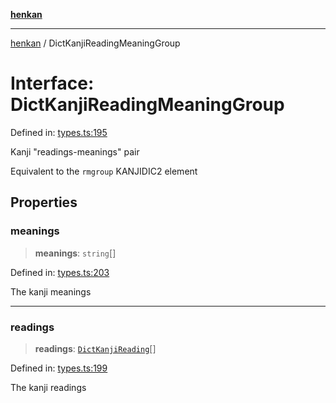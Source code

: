 [**henkan**](../README.md)

***

[henkan](../README.md) / DictKanjiReadingMeaningGroup

# Interface: DictKanjiReadingMeaningGroup

Defined in: [types.ts:195](https://github.com/Ronokof/Henkan/blob/2ebb5bac1977f3a31819e77efebc48d02b0a7059/src/types.ts#L195)

Kanji "readings-meanings" pair

Equivalent to the `rmgroup` KANJIDIC2 element

## Properties

### meanings

> **meanings**: `string`[]

Defined in: [types.ts:203](https://github.com/Ronokof/Henkan/blob/2ebb5bac1977f3a31819e77efebc48d02b0a7059/src/types.ts#L203)

The kanji meanings

***

### readings

> **readings**: [`DictKanjiReading`](DictKanjiReading.md)[]

Defined in: [types.ts:199](https://github.com/Ronokof/Henkan/blob/2ebb5bac1977f3a31819e77efebc48d02b0a7059/src/types.ts#L199)

The kanji readings
